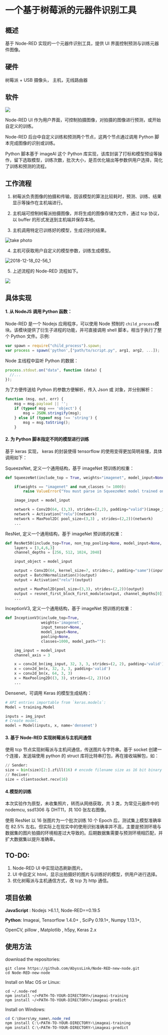 # 一个基于树莓派的元器件识别工具

## 概述

基于 Node-RED 实现的一个元器件识别工具，提供 UI 界面控制预测与训练元器件图像。

## 硬件

树莓派 + USB 摄像头， 主机，无线路由器

## 软件

![](https://raw.githubusercontent.com/AbyssLink/pic/master/custom/2018-12-18_02-55.png)

Node-RED UI 作为用户界面，可控制拍摄图像，对拍摄的图像进行预测，或开始自定义的训练。

Node-RED 后台中自定义训练和预测两个节点，这两个节点通过调用 Python 脚本完成图像的识别或训练。

Python 脚本基于 imageAI 这个 Python 库实现，该库封装了打标和模型预设等操作，留下选取模型，训练次数，批次大小，是否优化输出等参数供用户选择，简化了训练和预测的流程。

## 工作流程

1.  树莓派负责图像的拍摄和传输，因该模型的算法比较耗时，预测、训练、结果显示等操作在主机端进行。

2.  主机端可控制树莓派拍摄图像，并将生成的图像存储为文件，通过 tcp 协议，以 buffer 的形式发送到主机端并保存本地。

3.  主机调用特定已训练好的模型，生成识别的结果。

![take photo](https://github.com/AbyssLink/pic/blob/master/custom/2018-12-18_02-56.png?raw=true)

4. 主机可获取用户自定义的模型参数，训练生成模型。

![2018-12-18_02-56_1](https://github.com/AbyssLink/pic/blob/master/custom/2018-12-18_02-56_1.png?raw=true)

5. 上述流程的 Node-RED 流程如下。

![](https://github.com/AbyssLink/pic/blob/master/custom/2018-12-18_13-02.png?raw=true)

## 具体实现

#### 1. 从 NodeJS 调用 Python 函数：

Node-RED 是一个 Nodejs 应用程序，可以使用 Node 预制的 `child_process`模块。该模块提供了衍生子进程的功能，并可直接调用 shell 脚本，相当于执行了整个 Python 文件。示例:

```javascript
var spawn = require("child_process").spawn;
var process = spawn('python',["path/to/script.py", arg1, arg2, ...]);
```

Node 主线程中监听 Python 的数据：

```javascript
process.stdout.on("data", function (data) {
  //...
});
```

为了方便传送给 Python 的参数方便解析，传入 Json 或 对象，并分别解析：

```javascript
function (msg, out, err) {
    msg = msg.payload || '';
    if (typeof msg === 'object') {
        msg = JSON.stringify(msg);
    } else if (typeof msg !== 'string') {
        msg = msg.toString();
    }
```

#### 2. 为 Python 脚本指定不同的模型进行训练

基于 keras 实现， keras 的封装使得 tensorflow 的使用变得更加简明易懂，具体调用如下：

SqueezeNet, 定义一个通用结构，基于 imageNet 预训练的权重：

```python
def SqueezeNet(include_top = True, weights="imagenet", model_input=None, non_top_pooling=None, num_classes=1000, model_path = ""):

    if(weights == "imagenet" and num_classes != 1000):
        raise ValueError("You must parse in SqueezeNet model trained on the 1000 class ImageNet")

    image_input = model_input

    network = Conv2D(64, (3,3), strides=(2,2), padding="valid")(image_input)
    network = Activation("relu")(network)
    network = MaxPool2D( pool_size=(3,3) , strides=(2,2))(network)
    ...
```

ResNet, 定义一个通用结构，基于 imageNet 预训练的权重：

```python
def ResNet50(include_top=True, non_top_pooling=None, model_input=None, num_classes=1000, weights='imagenet', model_path=""):
    layers = [3,4,6,3]
    channel_depths = [256, 512, 1024, 2048]

    input_object = model_input

    output = Conv2D(64, kernel_size=7, strides=2, padding="same")(input_object)
    output = BatchNormalization()(output)
    output = Activation("relu")(output)

    output = MaxPool2D(pool_size=(3,3), strides=(2,2))(output)
    output = resnet_first_block_first_module(output, channel_depths[0])
    ...
```

InceptionV3, 定义一个通用结构，基于 imageNet 预训练的权重：

```python
def InceptionV3(include_top=True,
                weights='imagenet',
                input_tensor=None,
                model_input=None,
                pooling=None,
                classes=1000, model_path=""):

    img_input = model_input
    channel_axis = 3

    x = conv2d_bn(img_input, 32, 3, 3, strides=(2, 2), padding='valid')
    x = conv2d_bn(x, 32, 3, 3, padding='valid')
    x = conv2d_bn(x, 64, 3, 3)
    x = MaxPooling2D((3, 3), strides=(2, 2))(x)
    ...
```

Densenet，可调用 Keras 的模型生成结构：

```python
# API entries importable from `keras.models`:
Model = training.Model

inputs = img_input
# Create model.
model = Model(inputs, x, name='densenet')
```

#### 3. 基于 Node-RED 实现树莓派与主机间通信

使用 tcp 节点实现树莓派与主机间通信，传送图片与字符串。基于 socket 创建一个连接，发送端使用 python 的 struct 库将比特串打包，再在接收端解包，如：

```python
// Sender:
size = bin(size)[2:].zfill(16) # encode filename size as 16 bit binary
// Reciver:
size = clientsocket.recv(16)
```

#### 4.模型的训练

本次实验作为原型，未收集照片，转而从网络获取，共 3 类，为常见元器件中的 nodemcu, ssd1306 与 DHT11，共 100 张左右图像。

使用 ResNet 以 16 张图片为一个批次训练 10 个 Epoch 后，测试集上模型准确率在 82.5% 左右。但实际上在现实中的使用识别准确率并不高，主要是预测环境与数据集的图片拍摄的环境相差过大导致的。后期数据集需要与预测环境相匹配，并扩大数据集以提升准确率。

## TO-DO:

1. Node-RED UI 中实现动态刷新图片。
2. UI 中自定义 html，显示出拍摄好的图片与训练好的模型，供用户进行选择。
3. 优化树莓派与主机通信方式，改 tcp 为 http 通信。

## 项目依赖

**JavaScript** : Nodejs >6.1.1, Node-RED==0.19.5

**Python**: Imageai, Tensorflow 1.4.0+ , SciPy 0.19.1+, Numpy 1.13.1+,

OpenCV, pillow , Matplotlib , h5py, Keras 2.x

## 使用方法

download the repositories:

```shell
git clone https://github.com/AbyssLink/Node-RED-new-node.git
cd Node-RED-new-node
```

Install on Mac OS or Linux:

```shell
cd ~/.node-red
npm install ~/<PATH-TO-YOUR-DIRECTORY>/imageai-training
npm install ~/<PATH-TO-YOUR-DIRECTORY>/imageai-predict
```

Install on Windows:

```powershell
cd C:\Users\my_name\.node_red
npm install C:\<PATH-TO-YOUR-DIRECTORY>\imageai-training
npm install C:\<PATH-TO-YOUR-DIRECTORY>\imageai-predict
```
